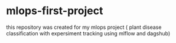 # mlops-first-project
this repository was created for my mlops project ( plant disease classification with expersiment tracking using mlflow and dagshub)
